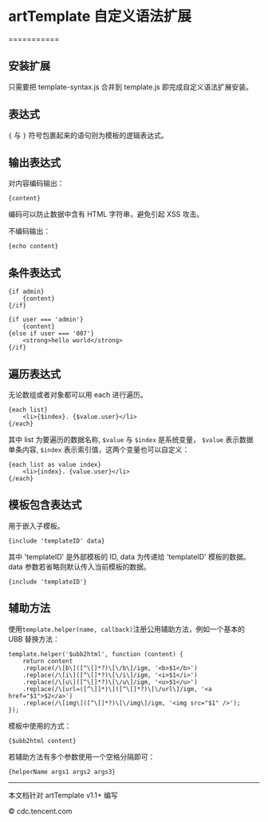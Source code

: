 # artTemplate 自定义语法扩展
===========

## 安装扩展

只需要把 template-syntax.js 合并到 template.js 即完成自定义语法扩展安装。

## 表达式

``{`` 与 ``}`` 符号包裹起来的语句则为模板的逻辑表达式。

## 输出表达式

对内容编码输出：


    {content}


编码可以防止数据中含有 HTML 字符串，避免引起 XSS 攻击。

不编码输出：


    {echo content}


## 条件表达式


    {if admin}
    	{content}
    {/if}
    
    {if user === 'admin'}
    	{content}
    {else if user === '007'}
    	<strong>hello world</strong>
    {/if}


## 遍历表达式

无论数组或者对象都可以用 each 进行遍历。


    {each list}
    	<li>{$index}. {$value.user}</li>
    {/each}


其中 list 为要遍历的数据名称, ``$value`` 与 ``$index`` 是系统变量， ``$value`` 表示数据单条内容, ``$index`` 表示索引值，这两个变量也可以自定义：


    {each list as value index}
    	<li>{index}. {value.user}</li>
    {/each}


## 模板包含表达式

用于嵌入子模板。


    {include 'templateID' data}


其中 'templateID' 是外部模板的 ID, data 为传递给 'templateID' 模板的数据。 data 参数若省略则默认传入当前模板的数据。


    {include 'templateID'}


## 辅助方法

使用``template.helper(name, callback)``注册公用辅助方法，例如一个基本的 UBB 替换方法：


    template.helper('$ubb2html', function (content) {
        return content
        .replace(/\[b\]([^\[]*?)\[\/b\]/igm, '<b>$1</b>')
        .replace(/\[i\]([^\[]*?)\[\/i\]/igm, '<i>$1</i>')
        .replace(/\[u\]([^\[]*?)\[\/u\]/igm, '<u>$1</u>')
        .replace(/\[url=([^\]]*)\]([^\[]*?)\[\/url\]/igm, '<a href="$1">$2</a>')
        .replace(/\[img\]([^\[]*?)\[\/img\]/igm, '<img src="$1" />');
    });


模板中使用的方式：


    {$ubb2html content}


若辅助方法有多个参数使用一个空格分隔即可：


    {helperName args1 args2 args3}

----------------------------------------------

本文档针对 artTemplate v1.1+ 编写

© cdc.tencent.com